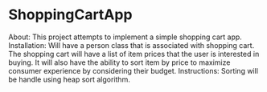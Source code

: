 # ShoppingCartApp
About: This project attempts to implement a simple shopping cart app. 
Installation: Will have a person class that is associated with shopping cart. The shopping cart will have a list of item prices that the user is interested in buying. It will also have the ability to sort item by price to maximize consumer experience by considering their budget.
Instructions: Sorting will be handle using heap sort algorithm. 
